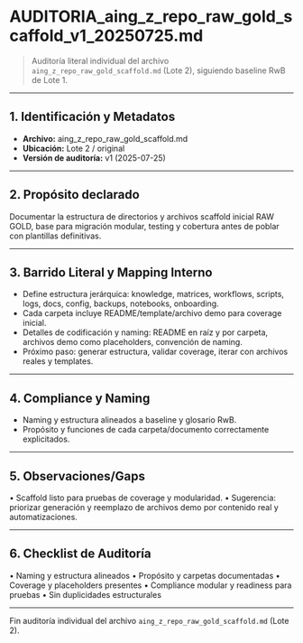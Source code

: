 # AUDITORIA_aing_z_repo_raw_gold_scaffold_v1_20250725.md

> Auditoría literal individual del archivo `aing_z_repo_raw_gold_scaffold.md` (Lote 2), siguiendo baseline RwB de Lote 1.

---

## 1. Identificación y Metadatos
- **Archivo:** aing_z_repo_raw_gold_scaffold.md
- **Ubicación:** Lote 2 / original
- **Versión de auditoría:** v1 (2025-07-25)

---

## 2. Propósito declarado
Documentar la estructura de directorios y archivos scaffold inicial RAW GOLD, base para migración modular, testing y cobertura antes de poblar con plantillas definitivas.

---

## 3. Barrido Literal y Mapping Interno
- Define estructura jerárquica: knowledge, matrices, workflows, scripts, logs, docs, config, backups, notebooks, onboarding.
- Cada carpeta incluye README/template/archivo demo para coverage inicial.
- Detalles de codificación y naming: README en raíz y por carpeta, archivos demo como placeholders, convención de naming.
- Próximo paso: generar estructura, validar coverage, iterar con archivos reales y templates.

---

## 4. Compliance y Naming
- Naming y estructura alineados a baseline y glosario RwB.
- Propósito y funciones de cada carpeta/documento correctamente explicitados.

---

## 5. Observaciones/Gaps
• Scaffold listo para pruebas de coverage y modularidad.
• Sugerencia: priorizar generación y reemplazo de archivos demo por contenido real y automatizaciones.

---

## 6. Checklist de Auditoría
• Naming y estructura alineados
• Propósito y carpetas documentadas
• Coverage y placeholders presentes
• Compliance modular y readiness para pruebas
• Sin duplicidades estructurales

---

Fin auditoría individual del archivo `aing_z_repo_raw_gold_scaffold.md` (Lote 2).

